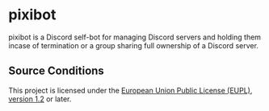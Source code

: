 # pixibot

pixibot is a Discord self-bot for managing Discord servers and holding them incase of termination or a group sharing full ownership of a Discord server.

## Source Conditions

This project is licensed under the <a href="./LICENSE">European Union Public License (EUPL), version 1.2</a> or later.
